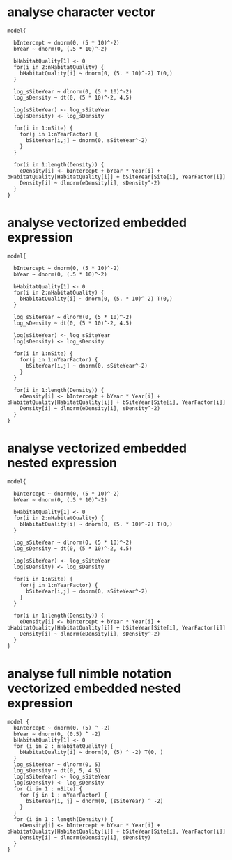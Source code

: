 # analyse character vector

    model{
    
      bIntercept ~ dnorm(0, (5 * 10)^-2)
      bYear ~ dnorm(0, (.5 * 10)^-2)
    
      bHabitatQuality[1] <- 0
      for(i in 2:nHabitatQuality) {
        bHabitatQuality[i] ~ dnorm(0, (5. * 10)^-2) T(0,)
      }
    
      log_sSiteYear ~ dlnorm(0, (5 * 10)^-2)
      log_sDensity ~ dt(0, (5 * 10)^-2, 4.5)
    
      log(sSiteYear) <- log_sSiteYear
      log(sDensity) <- log_sDensity
    
      for(i in 1:nSite) {
        for(j in 1:nYearFactor) {
          bSiteYear[i,j] ~ dnorm(0, sSiteYear^-2)
        }
      }
    
      for(i in 1:length(Density)) {
        eDensity[i] <- bIntercept + bYear * Year[i] + bHabitatQuality[HabitatQuality[i]] + bSiteYear[Site[i], YearFactor[i]]
        Density[i] ~ dlnorm(eDensity[i], sDensity^-2)
      }
    }

# analyse vectorized embedded expression

    model{
    
      bIntercept ~ dnorm(0, (5 * 10)^-2)
      bYear ~ dnorm(0, (.5 * 10)^-2)
    
      bHabitatQuality[1] <- 0
      for(i in 2:nHabitatQuality) {
        bHabitatQuality[i] ~ dnorm(0, (5. * 10)^-2) T(0,)
      }
    
      log_sSiteYear ~ dlnorm(0, (5 * 10)^-2)
      log_sDensity ~ dt(0, (5 * 10)^-2, 4.5)
    
      log(sSiteYear) <- log_sSiteYear
      log(sDensity) <- log_sDensity
    
      for(i in 1:nSite) {
        for(j in 1:nYearFactor) {
          bSiteYear[i,j] ~ dnorm(0, sSiteYear^-2)
        }
      }
    
      for(i in 1:length(Density)) {
        eDensity[i] <- bIntercept + bYear * Year[i] + bHabitatQuality[HabitatQuality[i]] + bSiteYear[Site[i], YearFactor[i]]
        Density[i] ~ dlnorm(eDensity[i], sDensity^-2)
      }
    }

# analyse vectorized embedded nested expression

    model{
    
      bIntercept ~ dnorm(0, (5 * 10)^-2)
      bYear ~ dnorm(0, (.5 * 10)^-2)
    
      bHabitatQuality[1] <- 0
      for(i in 2:nHabitatQuality) {
        bHabitatQuality[i] ~ dnorm(0, (5. * 10)^-2) T(0,)
      }
    
      log_sSiteYear ~ dlnorm(0, (5 * 10)^-2)
      log_sDensity ~ dt(0, (5 * 10)^-2, 4.5)
    
      log(sSiteYear) <- log_sSiteYear
      log(sDensity) <- log_sDensity
    
      for(i in 1:nSite) {
        for(j in 1:nYearFactor) {
          bSiteYear[i,j] ~ dnorm(0, sSiteYear^-2)
        }
      }
    
      for(i in 1:length(Density)) {
        eDensity[i] <- bIntercept + bYear * Year[i] + bHabitatQuality[HabitatQuality[i]] + bSiteYear[Site[i], YearFactor[i]]
        Density[i] ~ dlnorm(eDensity[i], sDensity^-2)
      }
    }

# analyse full nimble notation vectorized embedded nested expression

    model {
      bIntercept ~ dnorm(0, (5) ^ -2)
      bYear ~ dnorm(0, (0.5) ^ -2)
      bHabitatQuality[1] <- 0
      for (i in 2 : nHabitatQuality) {
        bHabitatQuality[i] ~ dnorm(0, (5) ^ -2) T(0, )
      }
      log_sSiteYear ~ dlnorm(0, 5)
      log_sDensity ~ dt(0, 5, 4.5)
      log(sSiteYear) <- log_sSiteYear
      log(sDensity) <- log_sDensity
      for (i in 1 : nSite) {
        for (j in 1 : nYearFactor) {
          bSiteYear[i, j] ~ dnorm(0, (sSiteYear) ^ -2)
        }
      }
      for (i in 1 : length(Density)) {
        eDensity[i] <- bIntercept + bYear * Year[i] + bHabitatQuality[HabitatQuality[i]] + bSiteYear[Site[i], YearFactor[i]]
        Density[i] ~ dlnorm(eDensity[i], sDensity)
      }
    }

